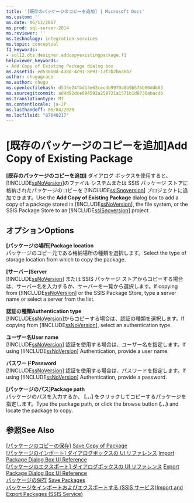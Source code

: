 ```yaml
---
title: '[既存のパッケージのコピーを追加] | Microsoft Docs'
ms.custom: ''
ms.date: 06/13/2017
ms.prod: sql-server-2014
ms.reviewer: ''
ms.technology: integration-services
ms.topic: conceptual
f1_keywords:
- sql12.dts.designer.addcopyexistingpackage.f1
helpviewer_keywords:
- Add Copy of Existing Package dialog box
ms.assetid: ed530b0d-438d-4c93-8e91-13f2b2b6a8b2
author: chugugrace
ms.author: chugu
ms.openlocfilehash: d535e24fbd13e62cecdb9970a8b9b576b00ddb03
ms.sourcegitcommit: ad4d92dce894592a259721a1571b1d8736abacdb
ms.translationtype: MT
ms.contentlocale: ja-JP
ms.lasthandoff: 08/04/2020
ms.locfileid: "87640217"
---
```

# <a name="add-copy-of-existing-package"></a><span data-ttu-id="c1af7-102">[既存のパッケージのコピーを追加]</span><span class="sxs-lookup"><span data-stu-id="c1af7-102">Add Copy of Existing Package</span></span>
  <span data-ttu-id="c1af7-103">**[既存のパッケージのコピーを追加]** ダイアログ ボックスを使用すると、 [!INCLUDE[ssNoVersion](../includes/ssnoversion-md.md)]のファイル システムまたは SSIS パッケージ ストアに格納されたパッケージのコピーを [!INCLUDE[ssISnoversion](../includes/ssisnoversion-md.md)] プロジェクトに追加できます。</span><span class="sxs-lookup"><span data-stu-id="c1af7-103">Use the **Add Copy of Existing Package** dialog box to add a copy of a package stored in [!INCLUDE[ssNoVersion](../includes/ssnoversion-md.md)], the file system, or the SSIS Package Store to an [!INCLUDE[ssISnoversion](../includes/ssisnoversion-md.md)] project.</span></span>  
  
## <a name="options"></a><span data-ttu-id="c1af7-104">オプション</span><span class="sxs-lookup"><span data-stu-id="c1af7-104">Options</span></span>  
 <span data-ttu-id="c1af7-105">**[パッケージの場所]**</span><span class="sxs-lookup"><span data-stu-id="c1af7-105">**Package location**</span></span>  
 <span data-ttu-id="c1af7-106">パッケージのコピー元である格納場所の種類を選択します。</span><span class="sxs-lookup"><span data-stu-id="c1af7-106">Select the type of storage location from which to copy the package.</span></span>  
  
 <span data-ttu-id="c1af7-107">**[サーバー]**</span><span class="sxs-lookup"><span data-stu-id="c1af7-107">**Server**</span></span>  
 <span data-ttu-id="c1af7-108">[!INCLUDE[ssNoVersion](../includes/ssnoversion-md.md)] または SSIS パッケージ ストアからコピーする場合は、サーバー名を入力するか、サーバーを一覧から選択します。</span><span class="sxs-lookup"><span data-stu-id="c1af7-108">If copying from [!INCLUDE[ssNoVersion](../includes/ssnoversion-md.md)] or the SSIS Package Store, type a server name or select a server from the list.</span></span>  
  
 <span data-ttu-id="c1af7-109">**認証の種類**</span><span class="sxs-lookup"><span data-stu-id="c1af7-109">**Authentication type**</span></span>  
 <span data-ttu-id="c1af7-110">[!INCLUDE[ssNoVersion](../includes/ssnoversion-md.md)]からコピーする場合は、認証の種類を選択します。</span><span class="sxs-lookup"><span data-stu-id="c1af7-110">If copying from [!INCLUDE[ssNoVersion](../includes/ssnoversion-md.md)], select an authentication type.</span></span>  
  
 <span data-ttu-id="c1af7-111">**ユーザー名**</span><span class="sxs-lookup"><span data-stu-id="c1af7-111">**User name**</span></span>  
 <span data-ttu-id="c1af7-112">[!INCLUDE[ssNoVersion](../includes/ssnoversion-md.md)] 認証を使用する場合は、ユーザー名を指定します。</span><span class="sxs-lookup"><span data-stu-id="c1af7-112">If using [!INCLUDE[ssNoVersion](../includes/ssnoversion-md.md)] Authentication, provide a user name.</span></span>  
  
 <span data-ttu-id="c1af7-113">**パスワード**</span><span class="sxs-lookup"><span data-stu-id="c1af7-113">**Password**</span></span>  
 <span data-ttu-id="c1af7-114">[!INCLUDE[ssNoVersion](../includes/ssnoversion-md.md)] 認証を使用する場合は、パスワードを指定します。</span><span class="sxs-lookup"><span data-stu-id="c1af7-114">If using [!INCLUDE[ssNoVersion](../includes/ssnoversion-md.md)] Authentication, provide a password.</span></span>  
  
 <span data-ttu-id="c1af7-115">**[パッケージのパス]**</span><span class="sxs-lookup"><span data-stu-id="c1af7-115">**Package path**</span></span>  
 <span data-ttu-id="c1af7-116">パッケージのパスを入力するか、 **[...]** をクリックしてコピーするパッケージを指定します。</span><span class="sxs-lookup"><span data-stu-id="c1af7-116">Type the package path, or click the browse button **(...)** and locate the package to copy.</span></span>  
  
## <a name="see-also"></a><span data-ttu-id="c1af7-117">参照</span><span class="sxs-lookup"><span data-stu-id="c1af7-117">See Also</span></span>  
 <span data-ttu-id="c1af7-118">[[パッケージのコピーの保存]](../../2014/integration-services/save-copy-of-package.md) </span><span class="sxs-lookup"><span data-stu-id="c1af7-118">[Save Copy of Package](../../2014/integration-services/save-copy-of-package.md) </span></span>  
 <span data-ttu-id="c1af7-119">[[パッケージのインポート] ダイアログボックスの UI リファレンス](../../2014/integration-services/import-package-dialog-box-ui-reference.md) </span><span class="sxs-lookup"><span data-stu-id="c1af7-119">[Import Package Dialog Box UI Reference](../../2014/integration-services/import-package-dialog-box-ui-reference.md) </span></span>  
 <span data-ttu-id="c1af7-120">[[パッケージのエクスポート] ダイアログボックスの UI リファレンス](../../2014/integration-services/export-package-dialog-box-ui-reference.md) </span><span class="sxs-lookup"><span data-stu-id="c1af7-120">[Export Package Dialog Box UI Reference](../../2014/integration-services/export-package-dialog-box-ui-reference.md) </span></span>  
 <span data-ttu-id="c1af7-121">[パッケージの保存](save-packages.md) </span><span class="sxs-lookup"><span data-stu-id="c1af7-121">[Save Packages](save-packages.md) </span></span>  
 [<span data-ttu-id="c1af7-122">パッケージをインポートおよびエクスポートする &#40;SSIS サービス&#41;</span><span class="sxs-lookup"><span data-stu-id="c1af7-122">Import and Export Packages &#40;SSIS Service&#41;</span></span>](../../2014/integration-services/import-and-export-packages-ssis-service.md)  
  
  

